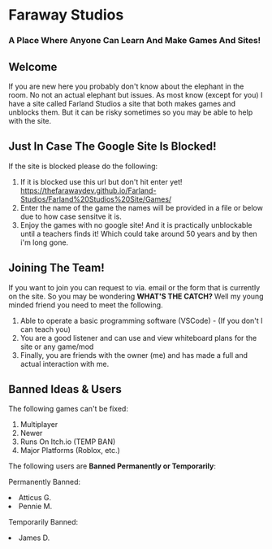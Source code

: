 
# Faraway Studios

### A Place Where Anyone Can Learn And Make Games And Sites!

## Welcome

If you are new here you probably don't know about the elephant in the room. No not an actual elephant but issues. As most know (except for you) I have a site called Farland Studios a site that both makes games and unblocks them. But it can be risky sometimes so you may be able to help with the site.

## Just In Case The Google Site Is Blocked!

If the site is blocked please do the following:

1. If it is blocked use this url but don't hit enter yet!
https://thefarawaydev.github.io/Farland-Studios/Farland%20Studios%20Site/Games/
2. Enter the name of the game the names will be provided in a file or below due to how case sensitve it is.
3. Enjoy the games with no google site! And it is practically unblockable until a teachers finds it! Which could take around 50 years and by then i'm long gone.

## Joining The Team!

If you want to join you can request to via. email or the form that is currently on the site. So you may be wondering <strong> WHAT'S THE CATCH? </strong> Well my young minded friend you need to meet the following.
<ol>
    <li>Able to operate a basic programming software (VSCode) - (If you don't I can teach you)</li>
    <li>You are a good listener and can use and view whiteboard plans for the site or any game/mod</li>
    <li>Finally, you are friends with the owner (me) and has made a full and actual interaction with me.</li>
</ol>

## Banned Ideas & Users
The following games can't be fixed:
<ol>
<li>Multiplayer</li>
<li>Newer</li>
<li>Runs On Itch.io (TEMP BAN)</li>
<li>Major Platforms (Roblox, etc.)</li>
</ol>
The following users are <strong>Banned Permanently or Temporarily</strong>:

Permanently Banned: 
<li>Atticus G.</li> 
<li>Pennie M.</li>

Temporarily Banned:
<li>James D.</li>
